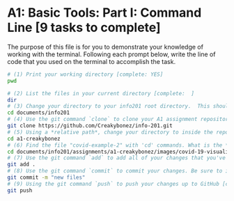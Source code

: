 # A1: Basic Tools: Part I: Command Line [9 tasks to complete]

The purpose of this file is for you to demonstrate your knowledge of working with the terminal. Following each prompt below, write the line of code that you used on the terminal to accomplish the task.

```bash
# (1) Print your working directory [complete: YES]
pwd

# (2) List the files in your current directory [complete:  ]
dir
# (3) Change your directory to your info201 root directory.  This should be `~/Documents/info201`. [complete:  ]
cd documents/info201
# (4) Use the git command `clone` to clone your A1 assignment repository from GitHub to your `assignments` directory [complete:  ]
git clone https://github.com/Creakybonez/info-201.git
# (5) Using a *relative path*, change your directory to inside the repository you just cloned [complete:  ]
cd a1-creakybonez
# (6) Find the file "covid-example-2" with 'cd' commands. What is the *absolute path* to this file? [complete:  ]
cd documents/info201/assignments/a1-creakybonez/images/covid-19-visualizations/covid-example-2
# (7) Use the git command `add` to add all of your changes that you've made to this and other files (if any) [complete:  ]
git add .
# (8) Use the git command `commit` to commit your changes. Be sure to include a *descriptive message* [complete:  ]
git commit -m "new files"
# (9) Using the git command `push` to push your changes up to GitHub [complete: ]
git push
```
